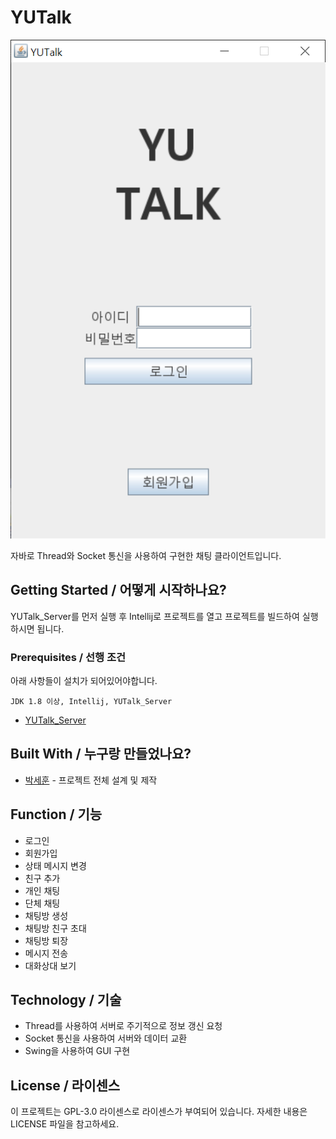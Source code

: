 # YUTalk

![](header.png)

자바로 Thread와 Socket 통신을 사용하여 구현한 채팅 클라이언트입니다.

## Getting Started / 어떻게 시작하나요?

YUTalk_Server를 먼저 실행 후 Intellij로 프로젝트를 열고 프로젝트를 빌드하여 실행하시면 됩니다.

### Prerequisites / 선행 조건

아래 사항들이 설치가 되어있어야합니다.

```
JDK 1.8 이상, Intellij, YUTalk_Server
```
+ [YUTalk_Server](https://github.com/psh3253/yutalk_server)

## Built With / 누구랑 만들었나요?

* [박세훈](https://github.com/psh3253) - 프로젝트 전체 설계 및 제작

## Function / 기능
+ 로그인
+ 회원가입
+ 상태 메시지 변경
+ 친구 추가
+ 개인 채팅
+ 단체 채팅
+ 채팅방 생성
+ 채팅방 친구 초대
+ 채팅방 퇴장
+ 메시지 전송
+ 대화상대 보기

## Technology / 기술

+ Thread를 사용하여 서버로 주기적으로 정보 갱신 요청
+ Socket 통신을 사용하여 서버와 데이터 교환
+ Swing을 사용하여 GUI 구현

## License / 라이센스

이 프로젝트는 GPL-3.0 라이센스로 라이센스가 부여되어 있습니다. 자세한 내용은 LICENSE 파일을 참고하세요.

